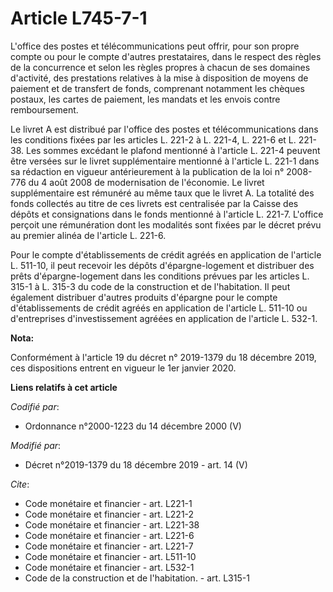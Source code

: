 # Article L745-7-1

L'office des postes et télécommunications peut offrir, pour son propre compte ou pour le compte d'autres prestataires, dans
le respect des règles de la concurrence et selon les règles propres à chacun de ses domaines d'activité, des prestations
relatives à la mise à disposition de moyens de paiement et de transfert de fonds, comprenant notamment les chèques postaux,
les cartes de paiement, les mandats et les envois contre remboursement.

Le livret A est distribué par l'office des postes et télécommunications dans les conditions fixées par les articles L. 221-2
à L. 221-4, 
L. 221-6 et L. 221-38. Les sommes excédant le plafond mentionné à l'article L. 221-4 peuvent être versées sur le livret
supplémentaire mentionné à l'article L. 221-1 dans sa rédaction en vigueur antérieurement à la publication de la loi n°
2008-776 du 4 août 2008 de modernisation de l'économie. Le livret supplémentaire est rémunéré au même taux que le livret A.
La totalité des fonds collectés au titre de ces livrets est centralisée par la Caisse des dépôts et consignations dans le
fonds mentionné à l'article L. 221-7. L'office perçoit une rémunération dont les modalités sont fixées par le décret prévu au
premier alinéa de l'article L. 221-6.

Pour le compte d'établissements de crédit agréés en application de l'article L. 511-10, il peut recevoir les dépôts
d'épargne-logement et distribuer des prêts d'épargne-logement dans les conditions prévues par les articles L. 315-1 à L.
315-3 du code de la construction et de l'habitation. Il peut également distribuer d'autres produits d'épargne pour le compte
d'établissements de crédit agréés en application de l'article L. 511-10 ou d'entreprises d'investissement agréées en
application de l'article L. 532-1.

**Nota:**

Conformément à l'article 19 du décret n° 2019-1379 du 18 décembre 2019, ces dispositions entrent en vigueur le 1er janvier
2020.

**Liens relatifs à cet article**

_Codifié par_:

  - Ordonnance n°2000-1223 du 14 décembre 2000 (V)

_Modifié par_:

  - Décret n°2019-1379 du 18 décembre 2019 - art. 14 (V)

_Cite_:

  - Code monétaire et financier - art. L221-1
  - Code monétaire et financier - art. L221-2
  - Code monétaire et financier - art. L221-38
  - Code monétaire et financier - art. L221-6
  - Code monétaire et financier - art. L221-7
  - Code monétaire et financier - art. L511-10
  - Code monétaire et financier - art. L532-1
  - Code de la construction et de l'habitation. - art. L315-1
